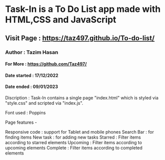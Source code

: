 # Task-In is a To Do List app made with HTML,CSS and JavaScript

## Visit Page : https://taz497.github.io/To-do-list/

### Author : Tazim Hasan

#### For More : https://github.com/Taz497/

#### Date started : 17/12/2022

#### Date ended : 09/01/2023

Discription : Task-In contains a single page "index.html" which is styled via "style.css" and scripted via "index.js".

Font used : Poppins

Page features -

Responsive code : support for Tablet and mobile phones
Search Bar : for finding items
New task : for adding new tasks
Starred : Filter items according to starred elements
Upcoming : Filter items according to upcoming elements
Complete : Filter items according to completed elements

